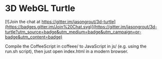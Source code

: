 3D WebGL Turtle
===============

[![Join the chat at https://gitter.im/jasongrout/3d-turtle](https://badges.gitter.im/Join%20Chat.svg)](https://gitter.im/jasongrout/3d-turtle?utm_source=badge&utm_medium=badge&utm_campaign=pr-badge&utm_content=badge)

Compile the CoffeeScript in coffeee/ to JavaScript in js/ (e.g. using
the run.sh script), then just open index.html in a modern browser.
